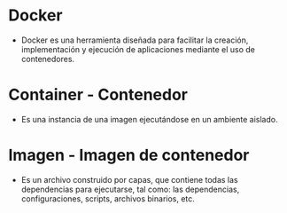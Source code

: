 # Docker
* Docker es una herramienta diseñada para facilitar la creación, implementación y ejecución de aplicaciones mediante el uso de contenedores.

# Container - Contenedor
* Es una instancia de una imagen ejecutándose en un ambiente aislado.

# Imagen - Imagen de contenedor
* Es un archivo construido por capas, que contiene todas las dependencias para ejecutarse, tal como: las dependencias, configuraciones, scripts, archivos binarios, etc.
